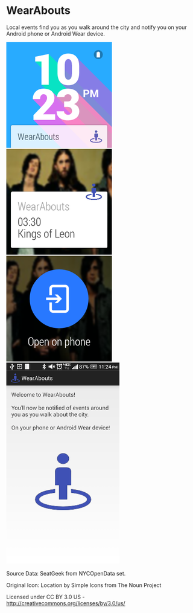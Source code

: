 WearAbouts
==========

Local events find you as you walk around the city and notify you on your Android phone or Android Wear device.

![Screenshot1](screenshots/screen1.png?raw=true)
![Screenshot2](screenshots/screen2.png?raw=true)
![Screenshot3](screenshots/screen3.png?raw=true)
![Screenshot3](screenshots/screenshotphone.png?raw=true)

Source Data: SeatGeek from NYCOpenData set.

Original Icon: Location by Simple Icons from The Noun Project

Licensed under CC BY 3.0 US - http://creativecommons.org/licenses/by/3.0/us/
